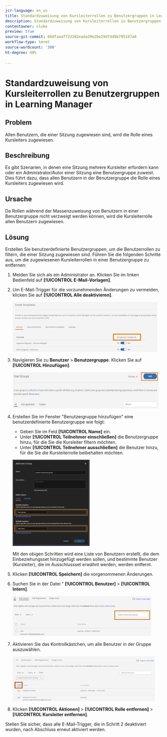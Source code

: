 ```yaml
---
jcr-language: en_us
title: Standardzuweisung von Kursleiterrollen zu Benutzergruppen in Learning Manager
description: Standardzuweisung von Kursleiterrollen zu Benutzergruppen in Learning Manager
contentowner: nluke
preview: true
source-git-commit: 66dfaaaf723382eada39e2be29dfd49b795107a0
workflow-type: tm+mt
source-wordcount: '300'
ht-degree: 48%

---
```




# Standardzuweisung von Kursleiterrollen zu Benutzergruppen in Learning Manager

## Problem

Allen Benutzern, die einer Sitzung zugewiesen sind, wird die Rolle eines Kursleiters zugewiesen.

## Beschreibung

Es gibt Szenarien, in denen eine Sitzung mehrere Kursleiter erfordern kann oder ein Administrator/Autor einer Sitzung eine Benutzergruppe zuweist. Dies führt dazu, dass allen Benutzern in der Benutzergruppe die Rolle eines Kursleiters zugewiesen wird.

## Ursache

Da Rollen während der Massenzuweisung von Benutzern in einer Benutzergruppe nicht verzweigt werden können, wird die Kursleiterrolle allen Benutzern zugewiesen.

## Lösung

Erstellen Sie benutzerdefinierte Benutzergruppen, um die Benutzerrollen zu filtern, die einer Sitzung zugewiesen sind. Führen Sie die folgenden Schritte aus, um die zugewiesenen Kursleiterrollen in einer Benutzergruppe zu entfernen:

1. Melden Sie sich als ein Administrator an. Klicken Sie im linken Bedienfeld auf **[!UICONTROL E-Mail-Vorlagen]**.
1. Um E-Mail-Trigger für die vorzunehmenden Änderungen zu vermeiden, klicken Sie auf **[!UICONTROL Alle deaktivieren]**.

   ![](assets/instructor-disable-all.png)

1. Navigieren Sie zu **Benutzer** > **Benutzergruppe**. Klicken Sie auf **[!UICONTROL Hinzufügen]**.

   ![](assets/instructor-usergroups.png)

1. Erstellen Sie im Fenster &quot;Benutzergruppe hinzufügen&quot; eine benutzerdefinierte Benutzergruppe wie folgt:

   * Geben Sie im Feld **[!UICONTROL Name]** ein.
   * Unter **[!UICONTROL Teilnehmer einschließen]** die Benutzergruppe hinzu, für die Sie die Kursleiter filtern möchten.
   * Unter **[!UICONTROL Teilnehmer ausschließen]** die Benutzer hinzu, für die Sie die Kursleiterrolle beibehalten möchten.

   ![](assets/instructor-add-ug.png)

   Mit den obigen Schritten wird eine Liste von Benutzern erstellt, die dem Einbeziehungsset hinzugefügt werden sollen, und bestimmte Benutzer (Kursleiter), die im Ausschlussset erwähnt werden, werden entfernt.

1. Klicken **[!UICONTROL Speichern]** die vorgenommenen Änderungen.
1. Suchen Sie in der Datei &quot; **[!UICONTROL Benutzer]** > **[!UICONTROL Intern]**.

   ![](assets/instructor-custom-ug.png)

1. Aktivieren Sie das Kontrollkästchen, um alle Benutzer in der Gruppe auszuwählen.

   ![](assets/instructor-bulk-ug.png)

1. Klicken **[!UICONTROL Aktionen]** > **[!UICONTROL Rolle entfernen]** > **[!UICONTROL Kursleiter entfernen]**.

Stellen Sie sicher, dass alle E-Mail-Trigger, die in Schritt 2 deaktiviert wurden, nach Abschluss erneut aktiviert werden.
